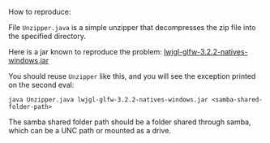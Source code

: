 How to reproduce:

File `Unzipper.java` is a simple unzipper that decompresses the zip file into the specified directory.

Here is a jar known to reproduce the problem:
[lwjgl-glfw-3.2.2-natives-windows.jar](https://repo1.maven.org/maven2/org/lwjgl/lwjgl-glfw/3.2.2/lwjgl-glfw-3.2.2-natives-windows.jar)

You should reuse `Unzipper` like this, and you will see the exception printed on the second eval:

```
java Unzipper.java lwjgl-glfw-3.2.2-natives-windows.jar <samba-shared-folder-path>
```

The samba shared folder path should be a folder shared through samba, which can be a UNC path or mounted as a drive.